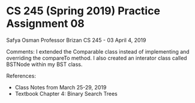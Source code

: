 # CS 245 (Spring 2019) Practice Assignment 08

Safya Osman
Professor Brizan
CS 245 - 03
April 4, 2019

Comments:
I extended the Comparable class instead of implementing and overriding the compareTo method.
I also created an interator class called BSTNode within my BST class.

References:
- Class Notes from March 25-29, 2019
- Textbook Chapter 4: Binary Search Trees
